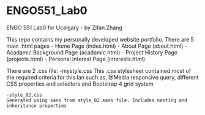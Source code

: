 # ENGO551_Lab0
ENGO 551 Lab0 for Ucalgary - by Zifan Zhang

This repo contains my personally developed website portfolio. 
There are 5 main .html pages
    - Home Page (index.html)
    - About Page (about.html)
    - Acadamic Background Page (acadamic.html)
    - Project History Page  (projects.html) 
    - Personal Interest Page (interests.html)

There are 2 .css file:
    -mystyle.css 
    This .css stylesheet contained most of the required criteria for this lan such as, @Media responsive query, different
    CSS properties and selectors and Bootstrap 4 grid system

    -style_02.css
    Generated using sass from style_02.sass file. Includes nesting and inheritance properties

